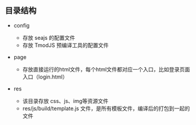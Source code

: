 
## 目录结构

+ config
    - 存放 seajs 的配置文件
    - 存放 TmodJS 预编译工具的配置文件
    
+ page
    - 存放直接运行的html文件，每个html文件都对应一个入口，比如登录页面入口（login.html）
    
+ res
    - 该目录存放 css、js、img等资源文件
    - res/js/build/template.js 文件，是所有模板文件，编译后的打包到一起的文件
    